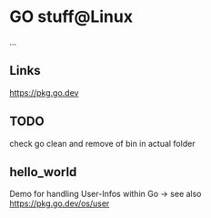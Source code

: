 GO stuff@Linux
==============

...

Links
-----

https://pkg.go.dev



TODO
----

check go clean and remove of bin in actual folder


hello_world
-----------

Demo for handling User-Infos within Go -> see also https://pkg.go.dev/os/user


